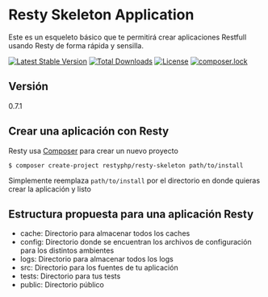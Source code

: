 Resty Skeleton Application
==========================

Este es un esqueleto básico que te permitirá crear aplicaciones Restfull usando Resty de forma rápida y sensilla.

[![Latest Stable Version](https://poser.pugx.org/restyphp/resty-skeleton/v/stable?format=flat-square)](https://packagist.org/packages/restyphp/resty-skeleton)
[![Total Downloads](https://poser.pugx.org/restyphp/resty-skeleton/downloads?format=flat-square)](https://packagist.org/packages/restyphp/resty-skeleton)
[![License](https://poser.pugx.org/restyphp/resty-skeleton/license?format=flat-square)](https://packagist.org/packages/restyphp/resty-skeleton)
[![composer.lock](https://poser.pugx.org/restyphp/resty-skeleton/composerlock?format=flat-square)](https://packagist.org/packages/restyphp/resty-skeleton)

Versión
-------

0.7.1

Crear una aplicación con Resty
------------------------------

Resty usa [Composer](http://getcomposer.com) para crear un nuevo proyecto

    $ composer create-project restyphp/resty-skeleton path/to/install

Simplemente reemplaza `path/to/install` por el directorio en donde quieras crear la aplicación y listo

Estructura propuesta para una aplicación Resty
----------------------------------------------

* cache: Directorio para almacenar todos los caches
* config: Directorio donde se encuentran los archivos de configuración para los distintos ambientes
* logs: Directorio para almacenar todos los logs
* src: Directorio para los fuentes de tu aplicación
* tests: Directorio para tus tests
* public: Directorio público
